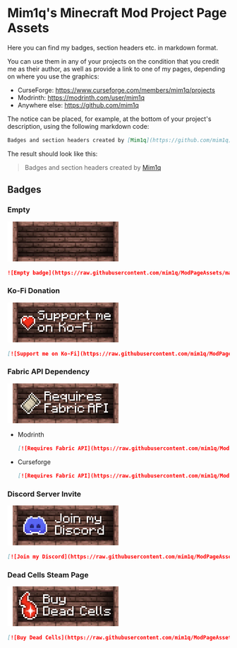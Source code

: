 # Mim1q's Minecraft Mod Project Page Assets

Here you can find my badges, section headers etc. in markdown format.

You can use them in any of your projects on the condition that you credit me as their author, as well as provide a link to one of my pages, depending on where you use the graphics:

- CurseForge: https://www.curseforge.com/members/mim1q/projects
- Modrinth: https://modrinth.com/user/mim1q
- Anywhere else: https://github.com/mim1q

The notice can be placed, for example, at the bottom of your project's description, using the following markdown code:

```markdown
Badges and section headers created by [Mim1q](https://github.com/mim1q)
```

The result should look like this:

> Badges and section headers created by [Mim1q](https://github.com/mim1q)

## Badges

### Empty

![Empty badge](https://raw.githubusercontent.com/mim1q/ModPageAssets/main/badges/base.png)

```markdown
![Empty badge](https://raw.githubusercontent.com/mim1q/ModPageAssets/main/badges/base.png)
```

### Ko-Fi Donation

[![Support me on Ko-Fi](https://raw.githubusercontent.com/mim1q/ModPageAssets/main/badges/ko-fi.png)](https://ko-fi.com/mim1q)

```markdown
[![Support me on Ko-Fi](https://raw.githubusercontent.com/mim1q/ModPageAssets/main/badges/ko-fi.png)](https://ko-fi.com/mim1q)
```

### Fabric API Dependency

[![Requires Fabric API](https://raw.githubusercontent.com/mim1q/ModPageAssets/main/badges/fabric-api.png)](https://modrinth.com/mod/fabric-api)

- Modrinth

  ```markdown
  [![Requires Fabric API](https://raw.githubusercontent.com/mim1q/ModPageAssets/main/badges/fabric-api.png)](https://modrinth.com/mod/fabric-api)
  ```

- Curseforge

  ```markdown
  [![Requires Fabric API](https://raw.githubusercontent.com/mim1q/ModPageAssets/main/badges/fabric-api.png)](https://modrinth.com/mod/fabric-api)
  ```

### Discord Server Invite

[![Join my Discord](https://raw.githubusercontent.com/mim1q/ModPageAssets/main/badges/discord.png)](#)

```markdown
[![Join my Discord](https://raw.githubusercontent.com/mim1q/ModPageAssets/main/badges/discord.png)](#)
```

### Dead Cells Steam Page

[![Buy Dead Cells](https://raw.githubusercontent.com/mim1q/ModPageAssets/main/badges/dead-cells.png)](https://store.steampowered.com/app/588650/Dead_Cells/)

```markdown
[![Buy Dead Cells](https://raw.githubusercontent.com/mim1q/ModPageAssets/main/badges/dead-cells.png)](https://store.steampowered.com/app/588650/Dead_Cells/)
```
